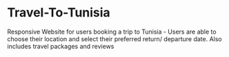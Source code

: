 # Travel-To-Tunisia
Responsive Website for users booking a trip to Tunisia - Users are able to choose their location and select their preferred return/ departure date. Also includes travel packages and reviews
